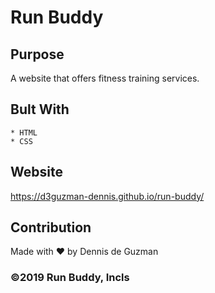 # Run Buddy

## Purpose
A website that offers fitness training services.

## Bult With
    * HTML
    * CSS

## Website
https://d3guzman-dennis.github.io/run-buddy/

## Contribution
Made with ❤️ by Dennis de Guzman


### ©️2019 Run Buddy, Incls 